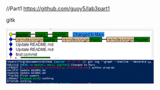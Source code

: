 //Part1
https://github.com/guoy5/lab3part1
 
 gitk
 
<img src="https://github.com/guoy5/open-source-lab/blob/master/image/e8019dc4-d3ee-11e5-94b8-c7db35b12abc.PNG" width="400px" />


<img src="https://github.com/guoy5/open-source-lab/blob/master/image/new.GIF" width="400px" />
